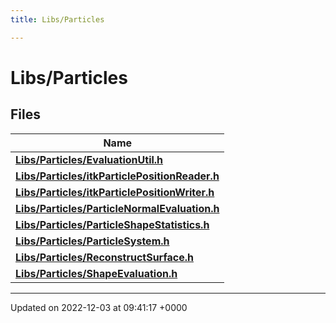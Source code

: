 ```yaml
---
title: Libs/Particles

---
```


# Libs/Particles



## Files

| Name           |
| -------------- |
| **[Libs/Particles/EvaluationUtil.h](../Files/EvaluationUtil_8h.md#file-evaluationutil.h)**  |
| **[Libs/Particles/itkParticlePositionReader.h](../Files/itkParticlePositionReader_8h.md#file-itkparticlepositionreader.h)**  |
| **[Libs/Particles/itkParticlePositionWriter.h](../Files/itkParticlePositionWriter_8h.md#file-itkparticlepositionwriter.h)**  |
| **[Libs/Particles/ParticleNormalEvaluation.h](../Files/ParticleNormalEvaluation_8h.md#file-particlenormalevaluation.h)**  |
| **[Libs/Particles/ParticleShapeStatistics.h](../Files/ParticleShapeStatistics_8h.md#file-particleshapestatistics.h)**  |
| **[Libs/Particles/ParticleSystem.h](../Files/ParticleSystem_8h.md#file-particlesystem.h)**  |
| **[Libs/Particles/ReconstructSurface.h](../Files/ReconstructSurface_8h.md#file-reconstructsurface.h)**  |
| **[Libs/Particles/ShapeEvaluation.h](../Files/ShapeEvaluation_8h.md#file-shapeevaluation.h)**  |






-------------------------------

Updated on 2022-12-03 at 09:41:17 +0000
